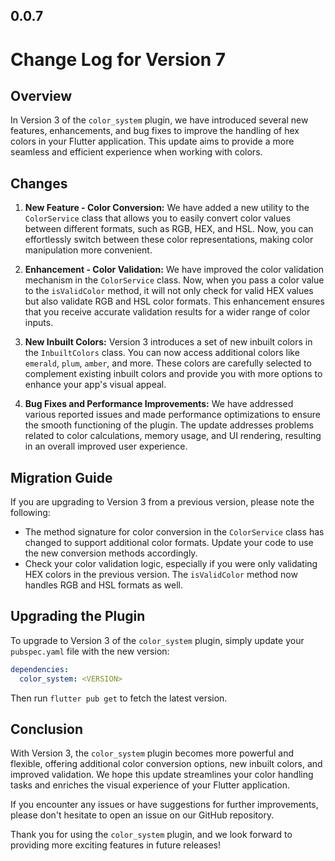 ## 0.0.7

# Change Log for Version 7

## Overview

In Version 3 of the `color_system` plugin, we have introduced several new features, enhancements, and bug fixes to improve the handling of hex colors in your Flutter application. This update aims to provide a more seamless and efficient experience when working with colors.

## Changes

1. **New Feature - Color Conversion:**
   We have added a new utility to the `ColorService` class that allows you to easily convert color values between different formats, such as RGB, HEX, and HSL. Now, you can effortlessly switch between these color representations, making color manipulation more convenient.

2. **Enhancement - Color Validation:**
   We have improved the color validation mechanism in the `ColorService` class. Now, when you pass a color value to the `isValidColor` method, it will not only check for valid HEX values but also validate RGB and HSL color formats. This enhancement ensures that you receive accurate validation results for a wider range of color inputs.

3. **New Inbuilt Colors:**
   Version 3 introduces a set of new inbuilt colors in the `InbuiltColors` class. You can now access additional colors like `emerald`, `plum`, `amber`, and more. These colors are carefully selected to complement existing inbuilt colors and provide you with more options to enhance your app's visual appeal.

4. **Bug Fixes and Performance Improvements:**
   We have addressed various reported issues and made performance optimizations to ensure the smooth functioning of the plugin. The update addresses problems related to color calculations, memory usage, and UI rendering, resulting in an overall improved user experience.

## Migration Guide

If you are upgrading to Version 3 from a previous version, please note the following:

- The method signature for color conversion in the `ColorService` class has changed to support additional color formats. Update your code to use the new conversion methods accordingly.
- Check your color validation logic, especially if you were only validating HEX colors in the previous version. The `isValidColor` method now handles RGB and HSL formats as well.

## Upgrading the Plugin

To upgrade to Version 3 of the `color_system` plugin, simply update your `pubspec.yaml` file with the new version:

```yaml
dependencies:
  color_system: <VERSION>
```

Then run `flutter pub get` to fetch the latest version.

## Conclusion

With Version 3, the `color_system` plugin becomes more powerful and flexible, offering additional color conversion options, new inbuilt colors, and improved validation. We hope this update streamlines your color handling tasks and enriches the visual experience of your Flutter application.

If you encounter any issues or have suggestions for further improvements, please don't hesitate to open an issue on our GitHub repository.

Thank you for using the `color_system` plugin, and we look forward to providing more exciting features in future releases!

